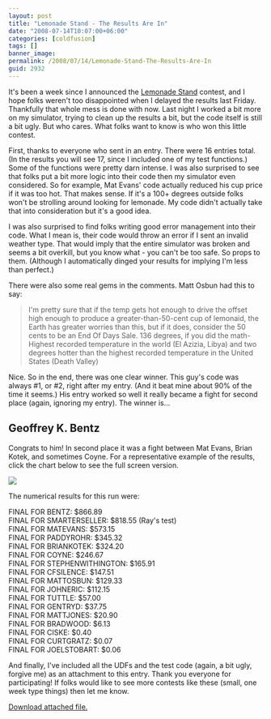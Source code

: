```yaml
---
layout: post
title: "Lemonade Stand - The Results Are In"
date: "2008-07-14T10:07:00+06:00"
categories: [coldfusion]
tags: []
banner_image: 
permalink: /2008/07/14/Lemonade-Stand-The-Results-Are-In
guid: 2932
---
```


It's been a week since I announced the <a href="http://www.raymondcamden.com/index.cfm/2008/7/7/Friday-Puzzler-a-bit-early">Lemonade Stand</a> contest, and I hope folks weren't too disappointed when I delayed the results last Friday. Thankfully that whole mess is done with now. Last night I worked a bit more on my simulator, trying to clean up the results a bit, but the code itself is still a bit ugly. But who cares. What folks want to know is who won this little contest.
<!--more-->
First, thanks to everyone who sent in an entry. There were 16 entries total. (In the results you will see 17, since I included one of my test functions.) Some of the functions were pretty darn intense. I was also surprised to see that folks put a bit more logic into their code then my simulator even considered. So for example, Mat Evans' code actually reduced his cup price if it was too hot. That makes sense. If it's a 100+ degrees outside folks won't be strolling around looking for lemonade. My code didn't actually take that into consideration but it's a good idea.

I was also surprised to find folks writing good error management into their code. What I mean is, their code would throw an error if I sent an invalid weather type. That would imply that the entire simulator was broken and seems a bit overkill, but you know what - you can't be too safe. So props to them. (Although I automatically dinged your results for implying I'm less than perfect.)

There were also some real gems in the comments. Matt Osbun had this to say:

<blockquote>
<p>
I'm pretty sure that if the temp gets hot enough to drive the offset high enough to produce a greater-than-50-cent cup of lemonaid, the Earth has greater worries than this, but if it does, consider the 50 cents to be an End Of Days Sale. 136 degrees, if you did the math- Highest recorded temperature in the world (El Azizia, Libya) and two degrees hotter than the highest recorded temperature in the United States (Death Valley)
</p>
</blockquote>

Nice. So in the end, there was one clear winner. This guy's code was always #1, or #2, right after my entry. (And it beat mine about 90% of the time it seems.) His entry worked so well it really became a fight for second place (again, ignoring my entry). The winner is...

<h2>Geoffrey K. Bentz</h2>

Congrats to him! In second place it was a fight between Mat Evans, Brian Kotek, and sometimes Coyne. For a representative example of the results, click the chart below to see the full screen version. 

<a href="http://www.coldfusionjedi.com/images/bigchart.jpg">
<img src="https://static.raymondcamden.com/images/cfjedi/smallchart.jpg"></a>

The numerical results for this run were:

FINAL FOR BENTZ: $866.89<br>
FINAL FOR SMARTERSELLER: $818.55 (Ray's test)<br>
FINAL FOR MATEVANS: $573.15<br>
FINAL FOR PADDYROHR: $345.32<br>
FINAL FOR BRIANKOTEK: $324.20<br>
FINAL FOR COYNE: $246.67<br>
FINAL FOR STEPHENWITHINGTON: $165.91<br>
FINAL FOR CFSILENCE: $147.51<br>
FINAL FOR MATTOSBUN: $129.33<br>
FINAL FOR JOHNERIC: $112.15<br>
FINAL FOR TUTTLE: $57.00<br>
FINAL FOR GENTRYD: $37.75<br>
FINAL FOR MATTJONES: $20.90<br>
FINAL FOR BRADWOOD: $6.13<br>
FINAL FOR CISKE: $0.40<br>
FINAL FOR CURTGRATZ: $0.07<br>
FINAL FOR JOELSTOBART: $0.06<br>

And finally, I've included all the UDFs and the test code (again, a bit ugly, forgive me) as an attachment to this entry. Thank you everyone for participating! If folks would like to see more contests like these (small, one week type things) then let me know.<p><a href='enclosures/D{% raw %}%3A%{% endraw %}5Chosts{% raw %}%5Cwww%{% endraw %}2Ecoldfusionjedi{% raw %}%2Ecom%{% endraw %}5Cenclosures{% raw %}%2Fls%{% endraw %}2Ezip'>Download attached file.</a></p>